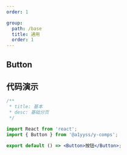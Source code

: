 ```yaml
---
order: 1

group:
  path: /base
  title: 通用
  order: 1
---
```


## Button

## 代码演示

```jsx
/**
 * title: 基本
 * desc: 基础分页
 */

import React from 'react';
import { Button } from '@a1yyss/y-comps';

export default () => <Button>按钮</Button>;
```
